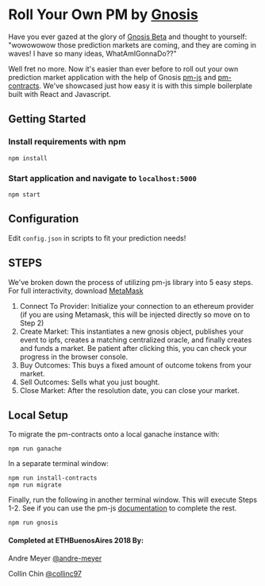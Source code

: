 # Roll Your Own PM by [Gnosis](gnosis.pm)

Have you ever gazed at the glory of [Gnosis Beta](https://mainnet.gnosis.pm/) and thought to yourself: "wowowowow those prediction markets are coming, and they are coming in waves! I have so many ideas, WhatAmIGonnaDo??"

Well fret no more. Now it's easier than ever before to roll out your own prediction market application with the help of Gnosis [pm-js](https://github.com/gnosis/pm-js) and [pm-contracts](https://github.com/gnosis/pm-contracts). We've showcased just how easy it is with this simple boilerplate built with React and Javascript.

## Getting Started
### Install requirements with npm
```
npm install
```
### Start application and navigate to `localhost:5000`
```
npm start
```


## Configuration 
Edit `config.json` in scripts to fit your prediction needs!


## STEPS
We've broken down the process of utilizing pm-js library into 5 easy steps.
For full interactivity, download [MetaMask](https://metamask.io/)

1. Connect To Provider: Initialize your connection to an ethereum provider (if you are using Metamask, this will be injected directly so move on to Step 2)
2. Create Market: This instantiates a new gnosis object, publishes your event to ipfs, creates a matching centralized oracle, and finally creates and funds a market. Be patient after clicking this, you can check your progress in the browser console.
3. Buy Outcomes: This buys a fixed amount of outcome tokens from your market.
4. Sell Outcomes: Sells what you just bought.
5. Close Market: After the resolution date, you can close your market.

## Local Setup
To migrate the pm-contracts onto a local ganache instance with:
```
npm run ganache
```
In a separate terminal window:

```
npm run install-contracts
npm run migrate
```
Finally, run the following in another terminal window. This will execute Steps 1-2. See if you can use the pm-js [documentation](https://gnosis-pm-js.readthedocs.io/en/latest/) to complete the rest.
```
npm run gnosis
```

#### Completed at ETHBuenosAires 2018 By:
Andre Meyer [@andre-meyer](https://github.com/andre-meyer/)

Collin Chin [@collinc97](https://github.com/collinc97)